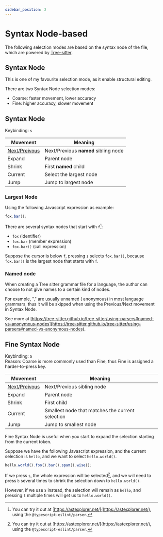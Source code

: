 ```yaml
---
sidebar_position: 2
---
```


# Syntax Node-based

The following selection modes are based on the syntax node of the file, which are
powered by [Tree-sitter](https://github.com/tree-sitter).

## Syntax Node

This is one of my favourite selection mode, as it enable structural editing.

There are two Syntax Node selection modes:

- Coarse: faster movement, lower accuracy
- Fine: higher accuracy, slower movement

## Syntax Node

Keybinding: `s`

| Movement                                           | Meaning                              |
| -------------------------------------------------- | ------------------------------------ |
| [Next/Preivous](../core-movements.md#nextprevious) | Next/Previous **named** sibling node |
| Expand                                             | Parent node                          |
| Shrink                                             | First **named** child                |
| Current                                            | Select the largest node              |
| Jump                                               | Jump to largest node                 |

### Largest Node

Using the following Javascript expression as example:

```js
fox.bar();
```

There are several syntax nodes that start with `f`[^1]:

- `fox` (identifier)
- `fox.bar` (member expression)
- `fox.bar()` (call expression)

Suppose the cursor is below `f`, pressing `s` selects `fox.bar()`, because `fox.bar()` is the largest node that starts with `f`.

[^1]: You can try it out at [https://astexplorer.net/](https://astexplorer.net/), using the `@typescript-eslint/parser`.

### Named node

When creating a Tree sitter grammar file for a language, the author can choose
to not give names to a certain kind of nodes.

For example, "," are usually unnamed (
anonymous) in most language grammars, thus it will be skipped when using the
Previous/Next movement in Syntax Node.

See more at [https://tree-sitter.github.io/tree-sitter/using-parsers#named-vs-anonymous-nodes](https://tree-sitter.github.io/tree-sitter/using-parsers#named-vs-anonymous-nodes).

## Fine Syntax Node

Keybinding: `S`  
Reason: Coarse is more commonly used than Fine, thus Fine is assigned a harder-to-press key.

| Movement                                           | Meaning                                          |
| -------------------------------------------------- | ------------------------------------------------ |
| [Next/Preivous](../core-movements.md#nextprevious) | Next/Previous sibling node                       |
| Expand                                             | Parent node                                      |
| Shrink                                             | First child                                      |
| Current                                            | Smallest node that matches the current selection |
| Jump                                               | Jump to smallest node                            |

Fine Syntax Node is useful when you start to expand the selection starting from the current token.

Suppose we have the following Javascript expression, and the current selection is `hello`, and we want to select `hello.world()`.

```js
hello.world().foo().bar().spam().wise();
```

If we press `s`, the whole expression will be selected[^1], and we will need to press `b` several times to shrink the selection down to `hello.world()`.

However, if we use `S` instead, the selection will remain as `hello`, and pressing `t` multiple times will get us to `hello.world()`.

[^1]: See [Largest Node](#largest-node)
